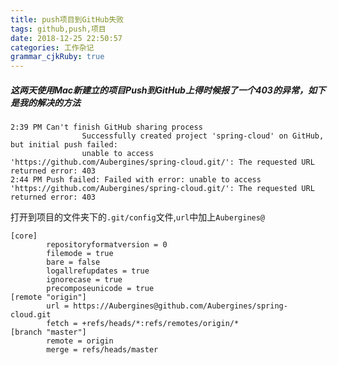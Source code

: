 ```yaml
---
title: push项目到GitHub失败
tags: github,push,项目
date: 2018-12-25 22:50:57
categories: 工作杂记
grammar_cjkRuby: true
---
```

##### 这两天使用Mac新建立的项目Push到GitHub上得时候报了一个403的异常，如下是我的解决的方法

``` java?linenums
2:39 PM	Can't finish GitHub sharing process
				Successfully created project 'spring-cloud' on GitHub, but initial push failed:
				unable to access 'https://github.com/Aubergines/spring-cloud.git/': The requested URL returned error: 403
2:44 PM	Push failed: Failed with error: unable to access 'https://github.com/Aubergines/spring-cloud.git/': The requested URL returned error: 403
```
打开到项目的文件夹下的`.git/config`文件,`url`中加上`Aubergines@`

``` java?linenums
[core]
        repositoryformatversion = 0
        filemode = true
        bare = false
        logallrefupdates = true
        ignorecase = true
        precomposeunicode = true
[remote "origin"]
        url = https://Aubergines@github.com/Aubergines/spring-cloud.git
        fetch = +refs/heads/*:refs/remotes/origin/*
[branch "master"]
        remote = origin
        merge = refs/heads/master
```

